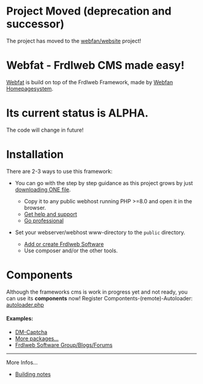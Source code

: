 # Project Moved (deprecation and successor)
The project has moved to the [webfan/website](https://pkg.dev.frdl.de/organization/frdl/package/9a14aa35-7ac3-4b61-8f5a-5dc022a8e30b/details) project!

# Webfat - Frdlweb CMS made easy!
[Webfat](https://webf.at/) is build on top of the Frdlweb Framework, made by [Webfan Homepagesystem](https://webfan.de/index.html).

# **Its current status is ALPHA.**
The code will change in future!

# Installation
There are 2-3 ways to use this framework:
* You can go with the step by step guidance as this project grows by just [downloading ONE file](https://raw.githubusercontent.com/frdlweb/webfat/main/public/index.php).
  * Copy it to any public webhost running PHP >=8.0 and open it in the browser.
  * [Get help and support](https://frdl.de/groups/profile/139/webmaster)
  * [Go professional](https://domainundhomepagespeicher.de/)

* Set your webserver/webhost www-directory to the `public` directory.
  * [Add or create Frdlweb Software](https://packages.frdl.de/)
  * Use composer and/or the other tools.

# Components
Although the frameworks cms is work in progress yet and not ready, you can use its **components** now!
Register Compontents-(remote)-Autoloader: [autoloader.php](https://github.com/frdlweb/webfat/blob/main/autoloader.php)

#### Examples:
* [DM-Captcha](https://dm-captcha-sas.weid.info/test-post.php)
* [More packages...](https://packages.frdl.de/)
* [Frdlweb Software Group/Blogs/Forums](https://frdl.de/groups/profile/97/frdlweb-software)

----
More Infos...
* [Building notes](building-notes.md)
